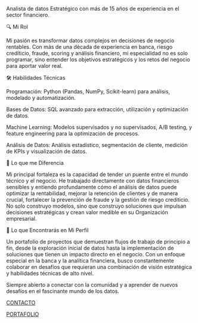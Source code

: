 Analista de datos Estratégico con más de 15 años de experiencia en el sector financiero.

🔍 Mi Rol

Mi pasión es transformar datos complejos en decisiones de negocio rentables. Con más de una década de experiencia en banca, riesgo crediticio, fraude, scoring y análisis financiero, mi especialidad no es solo programar, sino entender los objetivos estratégicos y los retos del negocio para aportar valor real.

🛠️ Habilidades Técnicas

Programación: Python (Pandas, NumPy, Scikit-learn) para análisis, modelado y automatización.

Bases de Datos: SQL avanzado para extracción, utilización y optimización de datos.

Machine Learning: Modelos supervisados y no supervisados, A/B testing, y feature engineering para la optimización de procesos.

Análisis de Datos: Análisis estadístico, segmentación de cliente, medición de KPIs y visualización de datos.

💼 Lo que me Diferencia

Mi principal fortaleza es la capacidad de tender un puente entre el mundo técnico y el negocio. He trabajado directamente con datos financieros sensibles y entiendo profundamente cómo el análisis de datos puede optimizar la rentabilidad, mejorar la retención de clientes y de manera crucial, fortalecer la prevención de fraude y la gestión de riesgo crediticio. No solo construyo modelos, sino que construyo soluciones que impulsan decisiones estratégicas y crean valor medible en su Organización empresarial.

🚀 Lo que Encontrarás en Mi Perfil

Un portafolio de proyectos que demuestran flujos de trabajo de principio a fin, desde la exploración inicial de datos hasta la implementación de soluciones que tienen un impacto directo en el negocio. Con un enfoque especial en la banca y la analítica financiera, busco constantemente colaborar en desafíos que requieran una combinación de visión estratégica y habilidades técnicas de alto nivel.

Siempre abierto a conectar con la comunidad y a aprender de nuevos desafíos en el fascinante mundo de los datos.



[CONTACTO](https://wa.me/573183849035)

[PORTAFOLIO](https://hernanking.github.io/portafolio_personal/)
